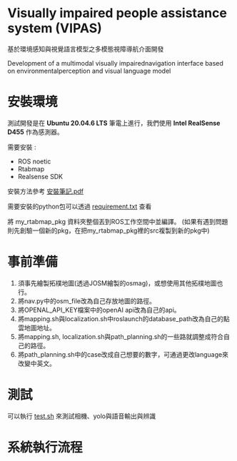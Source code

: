 # Visually impaired people assistance system (VIPAS)

基於環境感知與視覺語言模型之多模態視障導航介面開發

Development of a multimodal visually impairednavigation interface based on environmentalperception and visual language model

# 安裝環境
測試開發是在 **Ubuntu 20.04.6 LTS** 筆電上進行，我們使用 **Intel RealSense D455** 作為感測器。

需要安裝 :
* ROS noetic
* Rtabmap
* Realsense SDK

安裝方法參考 [安裝筆記.pdf](安裝筆記.pdf)


需要安裝的python包可以透過 [requirement.txt](requirement.txt)  查看

將 my_rtabmap_pkg 資料夾整個丟到ROS工作空間中並編譯。
(如果有遇到問題則先創驗一個新的pkg，在把my_rtabmap_pkg裡的src複製到新的pkg中)


# 事前準備
1. 須事先繪製拓樸地圖(透過JOSM繪製的osmag)，或想使用其他拓樸地圖也行。
2. 將nav.py中的osm_file改為自己存放地圖的路徑。
3. 將OPENAL_API_KEY檔案中的openAI api改為自己的api。
4. 將mapping.sh與localization.sh中roslaunch的database_path改為自己的點雲地圖地址。
5. 將mapping.sh, localization.sh與path_planning.sh的一些路就調整成符合自己的路徑。
6. 將path_planning.sh中的case改成自己想要的數字，可通過更改language來改變中英文。

# 測試
可以執行 [test.sh](/my_rtabmap_pkg/src) 來測試相機、yolo與語音輸出與辨識

# 系統執行流程
